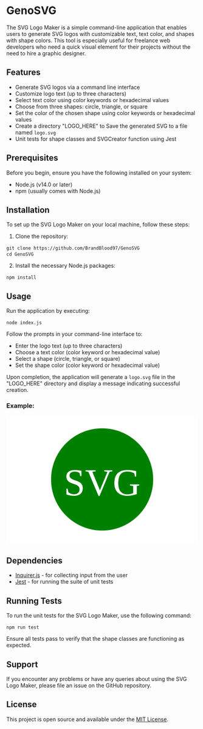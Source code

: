# GenoSVG

The SVG Logo Maker is a simple command-line application that enables users to generate SVG logos with customizable text, text color, and shapes with shape colors. This tool is especially useful for freelance web developers who need a quick visual element for their projects without the need to hire a graphic designer.

## Features

- Generate SVG logos via a command line interface
- Customize logo text (up to three characters)
- Select text color using color keywords or hexadecimal values
- Choose from three shapes: circle, triangle, or square
- Set the color of the chosen shape using color keywords or hexadecimal values
- Create a directory "LOGO_HERE" to Save the generated SVG to a file named `logo.svg`
- Unit tests for shape classes and SVGCreator function using Jest

## Prerequisites

Before you begin, ensure you have the following installed on your system:

- Node.js (v14.0 or later)
- npm (usually comes with Node.js)

## Installation

To set up the SVG Logo Maker on your local machine, follow these steps:

1. Clone the repository:

```
git clone https://github.com/BrandBlood97/GenoSVG
cd GenoSVG
```

2. Install the necessary Node.js packages:

```
npm install
```

## Usage

Run the application by executing:

```
node index.js
```

Follow the prompts in your command-line interface to:

- Enter the logo text (up to three characters)
- Choose a text color (color keyword or hexadecimal value)
- Select a shape (circle, triangle, or square)
- Set the shape color (color keyword or hexadecimal value)

Upon completion, the application will generate a `logo.svg` file in the "LOGO_HERE" directory and display a message indicating successful creation.

### Example:
![Example Logo](./examples/circle.svg)

## Dependencies

- [Inquirer.js](https://www.npmjs.com/package/inquirer) - for collecting input from the user
- [Jest](https://www.npmjs.com/package/jest) - for running the suite of unit tests

## Running Tests

To run the unit tests for the SVG Logo Maker, use the following command:

```
npm run test
```

Ensure all tests pass to verify that the shape classes are functioning as expected.

## Support

If you encounter any problems or have any queries about using the SVG Logo Maker, please file an issue on the GitHub repository.

## License

This project is open source and available under the [MIT License](LICENSE.md).

